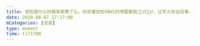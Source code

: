 ```yaml
---
title: 安检是什么时候改政策了么，尚双塘安检50ml的喷雾都收🤷🏻‍♂️🤷🏻‍♂️，过年火车站没事，火车站地铁站也没事，我一瓶新的还没用过就收了🙂🙂
date: 2018-08-07 17:17:00
mCategories: [说说]
type: moment
time: t171700
---
```


